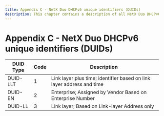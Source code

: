 ```yaml
---
title: Appendix C - NetX Duo DHCPv6 unique identifiers (DUIDs)
description: This chapter contains a description of all NetX Duo DHCPv6 unique identifiers (DUIDs).
---
```


# Appendix C - NetX Duo DHCPv6 unique identifiers (DUIDs)

| DUID Type              | Code            | Description |
| ------------------- | ------------------- | --------------- |
| DUID-LLT | 1 | Link layer plus time; identifier based on link layer address and time |
| DUID-EN | 2 | Enterprise; Assigned by Vendor Based on Enterprise Number |
| DUID-LL | 3 | Link layer; Based on Link-layer Address only| 